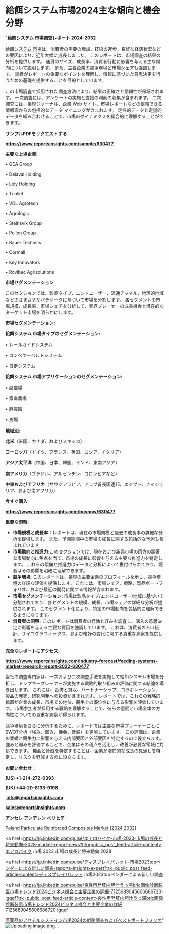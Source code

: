 # 給餌システム市場2024主な傾向と機会分野

 "<strong>給餌システム 市場調査レポート 2024-2032</strong>

<a href=https://www.reportsinsights.com/sample/630477>給餌システム 市場</a>は、消費者の需要の増加、技術の進歩、良好な経済状況などの要因により、近年大幅に成長しました。 このレポートは、市場調査の結果の分析を提供します。 通貨のサイズ、成長率、消費者行動に影響を与える主な傾向について説明します。 また、主要企業の競争環境と市場シェアも強調します。 読者がレポートの重要なポイントを理解し、情報に基づいた意思決定を行うための基礎を提供することを目的としています。

この市場調査で採用された調査方法により、結果の正確さと信頼性が保証されます。 一次調査には、アンケートの実施と直接の洞察の収集が含まれます。 二次調査には、業界ジャーナル、企業 Web サイト、市場レポートなどの信頼できる情報源からの包括的なデータ マイニングが含まれます。 定性的データと定量的データを組み合わせることで、市場のダイナミクスを総合的に理解することができます。

<strong><b>サンプルPDFをリクエストする</b></strong>

<a href=https://www.reportsinsights.com/sample/630477><strong><u>https://www.reportsinsights.com/sample/630477</u></strong></a>

<strong>主要な上場企業:</strong>

• GEA Group

• Delaval Holding

• Lely Holding

• Trioliet

• VDL Agrotech

• Agrologic

• Steinsvik Group

• Pellon Group

• Bauer Technics

• Cormall

• Key Innovators

• Rovibec Agrisolutions

<strong>市場セグメンテーション</strong>

このセクションでは、製品タイプ、エンドユーザー、流通チャネル、地理的地域などのさまざまなパラメータに基づいて市場を分割します。 各セグメントの市場規模、成長率、市場シェアを分析して、業界プレーヤーの成長機会と潜在的なターゲット市場を明らかにします。

<strong><u>市場セグメンテーション</u></strong><strong><u>:</u></strong>

<strong>給餌システム 市場タイプのセグメンテーション:</strong>

• レールガイドシステム

• コンベヤーベルトシステム

• 自走システム

<strong>給餌システム 市場アプリケーションのセグメンテーション:</strong>

• 酪農場

• 家禽農場

• 豚農園

• 馬場

<strong><u>地域別</u></strong><strong><u>:</u></strong>

<strong>北米</strong>（米国、カナダ、およびメキシコ）

<strong>ヨーロッパ</strong>（ドイツ、フランス、英国、ロシア、イタリア）

<strong>アジア太平洋</strong>（中国、日本、韓国、インド、東南アジア）

<strong>南アメリカ</strong>（ブラジル、アルゼンチン、コロンビアなど）

<strong>中東およびアフリカ</strong>（サウジアラビア、アラブ首長国連邦、エジプト、ナイジェリア、および南アフリカ）

<strong>今すぐ購入</strong>

<a href=https://www.reportsinsights.com/buynow/630477><strong><u>https://www.reportsinsights.com/buynow/630477</u></strong></a>

<strong>重要な洞察:</strong>
<ul>
  <li><strong>市場規模と成長率：</strong>レポートは、現在の市場規模と過去の成長率の詳細な分析を提供します。 また、予測期間中の市場の成長に関する包括的な予測も含まれています。</li>
  <li><strong>市場動向と推進力:</strong>このセクションでは、現在および新興市場の両方の顕著な市場動向に焦点を当て、市場の成長に影響を与える主要な推進力を特定します。 これらの傾向と推進力はデータと分析によって裏付けられており、読者はその影響を明確に理解できます。</li>
  <li><strong>競争環境</strong>: このレポートは、業界の主要企業のプロフィールを示し、競争環境の詳細な評価を提供します。 これには、市場シェア、戦略、製品ポートフォリオ、および最近の開発に関する情報が含まれます。</li>
  <li><strong>市場セグメンテーション: </strong>市場は製品タイプ/エンドユーザー/地域に基づいて分割されており、各セグメントの規模、成長、市場シェアの詳細な分析が提供されます。 このセグメント化により、特定の市場動向を包括的に理解できるようになります。</li>
  <li><strong>消費者の洞察 : </strong>このレポートは消費者の行動と好みを調査し、購入の意思決定に影響を与える主要な要因を強調しています。 これは、消費者の人口統計、サイコグラフィックス、および嗜好の変化に関する貴重な洞察を提供します。</li>
</ul>
<strong>完全なレポートにアクセス:</strong>

<a href=https://www.reportsinsights.com/industry-forecast/feeding-systems-market-research-report-2022-630477><strong><u><b>https://www.reportsinsights.com/industry-forecast/feeding-systems-market-research-report-2022-630477</b></u></strong></a>

当社の調査専門家は、一次および二次調査手法を実施して給餌システム市場を分析し、トップキープレーヤーが実施する戦略的取り組みの評価に関する結論を導き出します。 これには、合併と買収、パートナーシップ、コラボレーション、製品の発売、研究開発への投資が含まれます。 レポートでは、これらの戦略的措置が企業の成長、市場での地位、競争上の優位性に与える影響を評価しています。 市場参加者が採用する戦略を理解することで、彼らの意図と市場全体の方向性についての貴重な洞察が得られます。

競争環境をさらに分析するために、レポートでは主要な市場プレーヤーごとにSWOT分析（強み、弱み、機会、脅威）を実施しています。 この評価は、企業の業績と競争力に影響を与える内部要因と外部要因を特定するのに役立ちます。 強みと弱みを評価することで、企業はその利点を活用し、改善が必要な領域に対処できます。 機会と脅威を特定することは、企業が潜在的な成長の見通しを特定し、リスクを軽減するのに役立ちます。

<strong>お問い合わせ：</strong>

<strong>(US) +1-214-272-0393</strong>

<strong>(UK) +44-20-8133-9198</strong>

<strong> </strong><a href=info@reportsinsights.com><strong><u>info@reportsinsights.com</u></strong></a>

<a href=sales@reportsinsights.com><strong><u>sales@reportsinsights.com</u></strong></a>

<strong>アンセレ アンデレン ベリヒテ</strong>

<a href=https://www.linkedin.com/pulse/poland-particulate-reinforced-composites-market-g2pge/>Poland Particulate Reinforced Composites Market [2024 2032]</a>

<a href=https://jp.linkedin.com/pulse/エアロバイク-市場-2023-市場の成長と将来動向-2028-market-report-news?trk=public_post_feed-article-content>エアロバイク 市場 2023 市場の成長と将来動向 2028</a>

<a href=https://jp.linkedin.com/pulse/ディスプレイパレット-市場2023topベンダーによる新しい調査-reports-insights-expert?trk=public_post_feed-article-content>ディスプレイパレット 市場2023topベンダーによる新しい調査</a>

<a href=https://jp.linkedin.com/pulse/良性再発肝内胆汁うっ滞bric画像診断装置市場トレンド2024ビジネス機会と主要企業の詳細-7125689045606686720-lgqef?trk=public_post_feed-article-content>良性再発肝内胆汁うっ滞bric画像診断装置市場トレンド2024ビジネス機会と主要企業の詳細 7125689045606686720 lgqef</a>

<a href=https://www.linkedin.com/pulse/医薬品のアセチルシステイン市場2024の戦略調査およびベストポートフォリオ-community-market-research-hslxf/>医薬品のアセチルシステイン市場2024の戦略調査およびベストポートフォリオ</a>"
![Uploading image.png…]()
